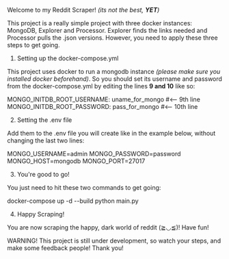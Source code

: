 Welcome to my Reddit Scraper!
_(its not the best, **YET**)_

This project is a really simple project with three docker instances: MongoDB, Explorer and Processor. Explorer finds the links needed and Processor pulls the .json versions. However, you need to apply these three steps to get going.

1. Setting up the docker-compose.yml

This project uses docker to run a mongodb instance _(please make sure you installed docker beforehand)_. So you should set its username and password from the docker-compose.yml by editing the lines **9 and 10** like so:

MONGO_INITDB_ROOT_USERNAME: uname_for_mongo #<-- 9th line
MONGO_INITDB_ROOT_PASSWORD: pass_for_mongo #<-- 10th line

2. Setting the .env file

Add them to the .env file you will create like in the example below, without changing the last two lines:

MONGO_USERNAME=admin
MONGO_PASSWORD=password
MONGO_HOST=mongodb
MONGO_PORT=27017

3. You're good to go!

You just need to hit these two commands to get going:

docker-compose up -d --build
python main.py

4. Happy Scraping!

You are now scraping the happy, dark world of reddit (≧◡≦)! Have fun!

WARNING! This project is still under development, so watch your steps, and make some feedback people!
Thank you!
